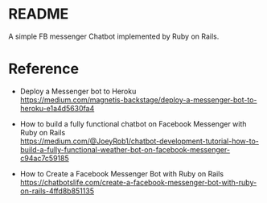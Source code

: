 # README
A simple FB messenger Chatbot implemented by Ruby on Rails.

# Reference
* Deploy a Messenger bot to Heroku      
https://medium.com/magnetis-backstage/deploy-a-messenger-bot-to-heroku-e1a4d5630fa4

* How to build a fully functional chatbot on Facebook Messenger with Ruby on Rails     
https://medium.com/@JoeyRob1/chatbot-development-tutorial-how-to-build-a-fully-functional-weather-bot-on-facebook-messenger-c94ac7c59185

* How to Create a Facebook Messenger Bot with Ruby on Rails     
https://chatbotslife.com/create-a-facebook-messenger-bot-with-ruby-on-rails-4ffd8b851135
